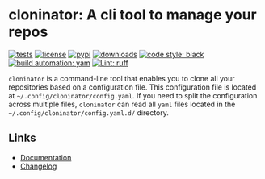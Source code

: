 # cloninator: A cli tool to manage your repos

[![tests][test_badge]][test_url]
[![license][licence_badge]][licence_url]
[![pypi][pypi_badge]][pypi_url]
[![downloads][pepy_badge]][pepy_url]
[![code style: black][black_badge]][black_url]
[![build automation: yam][yam_badge]][yam_url]
[![Lint: ruff][ruff_badge]][ruff_url]

`cloninator` is a command-line tool that enables you to clone all your repositories based
on a configuration file. This configuration file is located at `~/.config/cloninator/config.yaml`.
If you need to split the configuration across multiple files,
`cloninator` can read all `yaml` files located in the `~/.config/cloninator/config.yaml.d/` directory.

## Links

-   [Documentation]
-   [Changelog]

[test_badge]: https://github.com/spapanik/cloninator/actions/workflows/tests.yml/badge.svg
[test_url]: https://github.com/spapanik/cloninator/actions/workflows/tests.yml
[licence_badge]: https://img.shields.io/pypi/l/cloninator
[licence_url]: https://github.com/spapanik/cloninator/blob/main/docs/LICENSE.md
[pypi_badge]: https://img.shields.io/pypi/v/cloninator
[pypi_url]: https://pypi.org/project/cloninator
[pepy_badge]: https://pepy.tech/badge/cloninator
[pepy_url]: https://pepy.tech/project/cloninator
[black_badge]: https://img.shields.io/badge/code%20style-black-000000.svg
[black_url]: https://github.com/psf/black
[yam_badge]: https://img.shields.io/badge/build%20automation-yamk-success
[yam_url]: https://github.com/spapanik/yamk
[ruff_badge]: https://img.shields.io/endpoint?url=https://raw.githubusercontent.com/charliermarsh/ruff/main/assets/badge/v1.json
[ruff_url]: https://github.com/charliermarsh/ruff
[Documentation]: https://cloninator.readthedocs.io/en/stable/
[Changelog]: https://github.com/spapanik/cloninator/blob/main/docs/CHANGELOG.md
